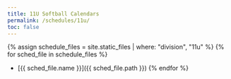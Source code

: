 ```yaml
---
title: 11U Softball Calendars
permalink: /schedules/11u/
toc: false
---
```


{% assign schedule_files = site.static_files | where: "division", "11u" %}
{% for sched_file in schedule_files %}
* [{{ sched_file.name }}]({{ sched_file.path }})
{% endfor %}

